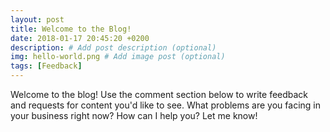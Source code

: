 ```yaml
---
layout: post
title: Welcome to the Blog!
date: 2018-01-17 20:45:20 +0200
description: # Add post description (optional)
img: hello-world.png # Add image post (optional)
tags: [Feedback]
---
```

Welcome to the blog! Use the comment section below to write feedback and requests for content you'd like to see. What problems are you facing in your business right now? How can I help you? Let me know!
